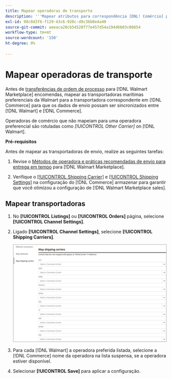 ```yaml
---
title: Mapear operadoras de transporte
description: '''Mapear atributos para correspondência [DNL! Comércio] produtos para produtos existentes [!DNL Walmart Marketplace] listagens e sincronização de dados entre [!DNL Channel Manager] e [!DNL Walmart]."'
exl-id: 98c8d3f6-f129-43c6-920c-d9c36b0e4a40
source-git-commit: aeeaca20cb54528f77e457d54a194d6603c08654
workflow-type: tm+mt
source-wordcount: '150'
ht-degree: 0%

---
```



# Mapear operadoras de transporte

Antes de [transferências de ordem de processo](process-orders.md#ship-an-order) para [!DNL Walmart Marketplace] encomendas, mapear as transportadoras marítimas preferenciais da Walmart para a transportadora correspondente em [!DNL Commerce] para que os dados de envio possam ser sincronizados entre [!DNL Walmart] e [!DNL Commerce].

Operadoras de comércio que não mapeiam para uma operadora preferencial são rotuladas como *[!UICONTROL Other Carrier]* on [!DNL Walmart].

**Pré-requisitos**

Antes de mapear as transportadoras de envio, realize as seguintes tarefas:

1. Revise o [Métodos de operadora e práticas recomendadas de envio para entrega em tempo](https://sellerhelp.walmart.com/s/guide?article=000009473) para [!DNL Walmart Marketplace].

1. Verifique o [[!UICONTROL Shipping Carrier]](https://docs.magento.com/user-guide/shipping/carriers.html) e [[!UICONTROL Shipping Settings]](https://docs.magento.com/user-guide/configuration/sales/shipping-settings.html) na configuração do [!DNL Commerce] armazenar para garantir que você otimizou a configuração de [!DNL Walmart Marketplace sales].

## Mapear transportadoras

1. No **[!UICONTROL Listings]** ou **[!UICONTROL Orders]** página, selecione **[!UICONTROL Channel Settings]**.

1. Ligado **[!UICONTROL Channel Settings]**, selecione **[!UICONTROL Shipping Carriers]**.

   ![Mapear transportadoras](assets/map-shipping-carriers.png)

1. Para cada [!DNL Walmart] a operadora preferida listada, selecione a [!DNL Commerce] nome da operadora na lista suspensa, se a operadora estiver disponível.

1. Selecionar **[!UICONTROL Save]** para aplicar a configuração.


